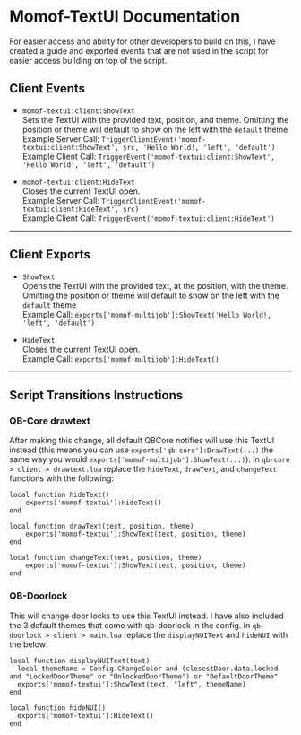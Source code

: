 # Momof-TextUI Documentation
For easier access and ability for other developers to build on this, I have created a guide and exported events that are not used in the script for easier access building on top of the script.

## Client Events
- `momof-textui:client:ShowText`  
Sets the TextUI with the provided text, position, and theme. Omitting the position or theme will default to show on the left with the `default` theme  
Example Server Call: `TriggerClientEvent('momof-textui:client:ShowText', src, 'Hello World!, 'left', 'default')`  
Example Client Call: `TriggerEvent('momof-textui:client:ShowText', 'Hello World!, 'left', 'default')`  

- `momof-textui:client:HideText`  
Closes the current TextUI open.  
Example Server Call: `TriggerClientEvent('momof-textui:client:HideText', src)`  
Example Client Call: `TriggerEvent('momof-textui:client:HideText')`  

---

## Client Exports
- `ShowText`  
Opens the TextUI with the provided text, at the position, with the theme. Omitting the position or theme will default to show on the left with the `default` theme  
Example Call: `exports['momof-multijob']:ShowText('Hello World!, 'left', 'default')`  

- `HideText`  
Closes the current TextUI open.  
Example Call: `exports['momof-multijob']:HideText()`  

---

## Script Transitions Instructions
### QB-Core drawtext
After making this change, all default QBCore notifies will use this TextUI instead (this means you can use `exports['qb-core']:DrawText(...)` the same way you would `exports['momof-multijob']:ShowText(...)`). In `qb-core > client > drawtext.lua` replace the `hideText`, `drawText`, and `changeText` functions with the following:  

```
local function hideText()
    exports['momof-textui']:HideText()
end

local function drawText(text, position, theme)
    exports['momof-textui']:ShowText(text, position, theme)
end

local function changeText(text, position, theme)
    exports['momof-textui']:ShowText(text, position, theme)
end
```
### QB-Doorlock
This will change door locks to use this TextUI instead. I have also included the 3 default themes that come with qb-doorlock in the config. In `qb-doorlock > client > main.lua` replace the `displayNUIText` and `hideNUI` with the below:   

```
local function displayNUIText(text)
  local themeName = Config.ChangeColor and (closestDoor.data.locked and "LockedDoorTheme" or "UnlockedDoorTheme") or "DefaultDoorTheme"
  exports['momof-textui']:ShowText(text, "left", themeName)
end

local function hideNUI()
  exports['momof-textui']:HideText()
end
```